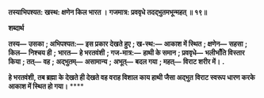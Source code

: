 **तस्याभिपश्यत: खस्थ: क्षणेन किल भारत ।** **गजमात्र: प्रववृधे तदद्भुतमभून्महत् ॥ १९॥** 

**शब्दार्थ** 

**तस्य—** **उसका** **; अभिपश्यत:—** **इस प्रकार देखते हुए** **; ख-स्थ:—** **आकाश में स्थित** **; क्षणेन—** **सहसा** **; किल—** **निश्चय ही** **;** **भारत—** **हे भरतवंशी** **; गज-मात्र:—** **हाथी के समान** **; प्रववृधे—** **भलीभाँति विस्तार किया** **; तत्—** **वह** **; अद्भुतम्—** **असामान्य** **;** **अभूत्—** **बदल गया** **; महत्—** **विराट शरीर में।** **.** 

**हे भरतवंशी, तब ब्रह्मा के देखते ही देखते वह वराह विशाल काय हाथी जैसा अद्भुत** **विराट स्वरूप धारण करके आकाश में स्थित हो गया।** **** 